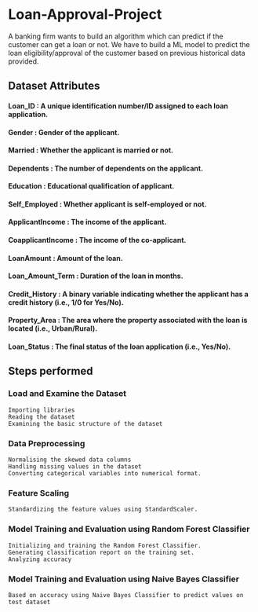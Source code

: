 # Loan-Approval-Project
A banking firm wants to build an algorithm which can predict if the customer can get a loan or not.
We have to build a ML model to predict the loan eligibility/approval of the customer based on previous historical data provided.


## Dataset Attributes

#### Loan_ID           : A unique identification number/ID assigned to each loan application.
#### Gender            : Gender of the applicant.
#### Married           : Whether the applicant is married or not.
#### Dependents        : The number of dependents on the applicant.
#### Education         : Educational qualification of applicant.
#### Self_Employed     : Whether applicant is self-employed or not.
#### ApplicantIncome   : The income of the applicant.
#### CoapplicantIncome : The income of the co-applicant.
#### LoanAmount        : Amount of the loan.
#### Loan_Amount_Term  : Duration of the loan in months.
#### Credit_History    : A binary variable indicating whether the applicant has a credit history (i.e., 1/0 for Yes/No).
#### Property_Area     : The area where the property associated with the loan is located (i.e., Urban/Rural).
#### Loan_Status       : The final status of the loan application (i.e., Yes/No).

## Steps performed

### Load and Examine the Dataset

    Importing libraries
    Reading the dataset
    Examining the basic structure of the dataset

### Data Preprocessing

    Normalising the skewed data columns
    Handling missing values in the dataset
    Converting categorical variables into numerical format.
    
### Feature Scaling

    Standardizing the feature values using StandardScaler.

### Model Training and Evaluation using Random Forest Classifier

    Initializing and training the Random Forest Classifier.
    Generating classification report on the training set.
    Analyzing accuracy

### Model Training and Evaluation using Naive Bayes Classifier

    Based on accuracy using Naive Bayes Classifier to predict values on test dataset

